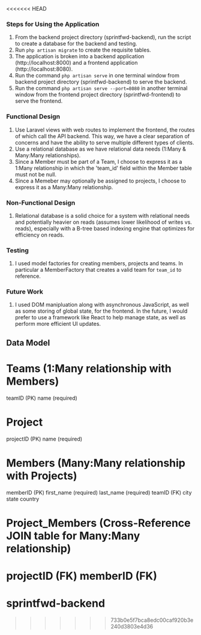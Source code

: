 <<<<<<< HEAD
### Steps for Using the Application
1. From the backend project directory (sprintfwd-backend), run the script to create a database for the backend and testing.
2. Run `php artisan migrate` to create the requisite tables.
3. The application is broken into a backend application (http://localhost:8000) and a frontend application (http://localhost:8080). 
4. Run the command `php artisan serve` in one terminal window from backend project directory (sprintfwd-backend) to serve the backend.
5. Run the command `php artisan serve --port=8080` in another terminal window from the frontend project directory (sprintfwd-frontend) to serve the frontend.

### Functional Design
1. Use Laravel views with web routes to implement the frontend, the routes of which call the API backend. This way, we have a clear separation of concerns and have the ability to serve multiple different types of clients. 
2. Use a relational database as we have relational data needs (1:Many & Many:Many relationships). 
3. Since a Member must be part of a Team, I choose to express it as a 1:Many relationship in which the 'team_id' field within the Member table must not be null. 
4. Since a Memeber may optionally be assigned to projects, I choose to express it as a Many:Many relationship. 

### Non-Functional Design
1. Relational database is a solid choice for a system with relational needs and potentially heavier on reads (assumes lower likelihood of writes vs. reads), especially with a B-tree based indexing engine that optimizes for efficiency on reads. 

### Testing
1. I used model factories for creating members, projects and teams. In particular a MemberFactory that creates a valid team for `team_id` to reference. 

### Future Work
1. I used DOM manipluation along with asynchronous JavaScript, as well as some storing of 
global state, for the frontend. In the future, I would prefer to use a framework like
React to help manage state, as well as perform more efficient UI updates.

## Data Model
# Teams (1:Many relationship with Members)
teamID (PK)
name (required)

# Project
projectID (PK)
name (required)

# Members (Many:Many relationship with Projects)
memberID (PK)
first_name (required)
last_name (required)
teamID (FK)
city
state
country 

# Project_Members (Cross-Reference JOIN table for Many:Many relationship)
projectID (FK)
memberID (FK)
=======
# sprintfwd-backend
>>>>>>> 733b0e5f7bca8edc00caf920b3e240d3803e4d36
